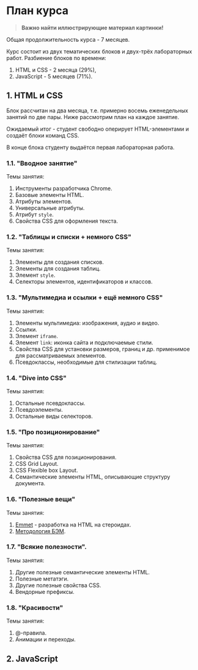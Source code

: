 # План курса

> **Важно найти иллюстрирующие материал картинки!**

Общая продолжительность курса - 7 месяцев.

Курс состоит из двух тематических блоков и двух-трёх лабораторных работ. Разбиение блоков по времени:

1. HTML и CSS - 2 месяца (29%),
2. JavaScript - 5 месяцев (71%).

## 1. HTML и CSS

Блок рассчитан на два месяца, т.е. примерно восемь еженедельных занятий по две пары. Ниже рассмотрим план на каждое занятие.

Ожидаемый итог - студент свободно оперирует HTML-элементами и создаёт блоки команд CSS.

В конце блока студенту выдаётся первая лабораторная работа.

### 1.1. "Вводное занятие"

Темы занятия:

1. Инструменты разработчика Chrome.
2. Базовые элементы HTML.
3. Атрибуты элементов.
4. Универсальные атрибуты.
5. Атрибут `style`.
6. Свойства CSS для оформления текста.

### 1.2. "Таблицы и списки + немного CSS"

Темы занятия:

1. Элементы для создания списков.
2. Элементы для создания таблиц.
3. Элемент `style`.
4. Селекторы элементов, идентификаторов и классов.

### 1.3. "Мультимедиа и ссылки + ещё немного CSS"

Темы занятия:

1. Элементы мультимедиа: изображения, аудио и видео.
2. Ссылки.
3. Элемент `iframe`.
3. Элемент `link`: иконка сайта и подключаемые стили.
4. Свойства CSS для установки размеров, границ и др. применимое для рассматриваемых элементов.
5. Псевдоклассы, необходимые для стилизации таблиц.

### 1.4. "Dive into CSS"

Темы занятия:

1. Остальные псевдоклассы.
2. Псевдоэлементы.
3. Остальные виды селекторов.

### 1.5. "Про позиционирование"

Темы занятия:

1. Свойства CSS для позиционирования.
2. CSS Grid Layout.
3. CSS Flexible box Layout.
4. Семантические элементы HTML, описывающие структуру документа.

### 1.6. "Полезные вещи"

Темы занятия:

1. [Emmet](https://emmet.io) - разработка на HTML на стероидах.
2. [Методология БЭМ](https://ru.bem.info).

### 1.7. "Всякие полезности".

Темы занятия:

1. Другие полезные семантические элементы HTML.
2. Полезные метатэги.
3. Другие полезные свойства CSS.
4. Вендорные префиксы.

### 1.8. "Красивости"

Темы занятия:

1. @-правила.
2. Анимации и переходы.

## 2. JavaScript